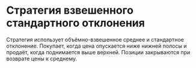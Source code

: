 # Стратегия взвешенного стандартного отклонения

Стратегия использует объёмно-взвешенное среднее и стандартное отклонение. Покупает, когда цена опускается ниже нижней полосы и продаёт, когда поднимается выше верхней. Позиции закрываются при возврате цены к среднему.
